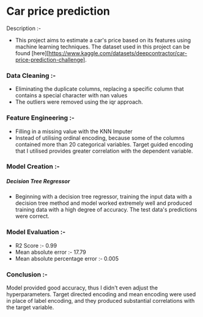 # Car price prediction

Description :-
- This project aims to estimate a car's price based on its features using machine learning techniques. The dataset used in this project can be found [here][https://www.kaggle.com/datasets/deepcontractor/car-price-prediction-challenge].

### Data Cleaning :- 
- Eliminating the duplicate columns, replacing a specific column that contains a special character with nan values
- The outliers were removed using the iqr approach.

### Feature Engineering :-
- Filling in a missing value with the KNN Imputer
- Instead of utilising ordinal encoding, because some of the columns contained more than 20 categorical variables. Target guided encoding that I utilised provides greater correlation with the dependent variable.

### Model Creation :- 
##### Decision Tree Regressor
- Beginning with a decision tree regressor, training the input data with a decision tree method and model worked extremely well and produced training data with a high degree of accuracy. The test data's predictions were correct.

### Model Evaluation :- 
- R2 Score :- 0.99
- Mean absolute error :- 17.79
- Mean absolute percentage error :- 0.005


### Conclusion :- 
Model provided good accuracy, thus I didn't even adjust the hyperparameters. Target directed encoding and mean encoding were used in place of label encoding, and they produced substantial correlations with the target variable.




